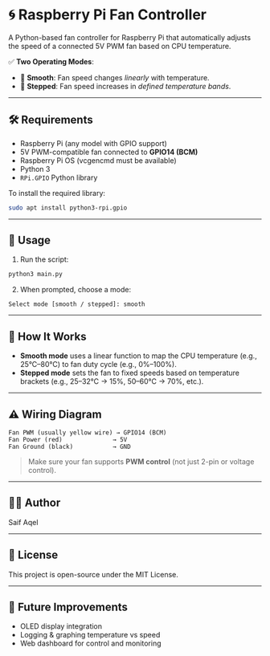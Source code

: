 # 🌀 Raspberry Pi Fan Controller

A Python-based fan controller for Raspberry Pi that automatically adjusts the speed of a connected 5V PWM fan based on CPU temperature.

✅ **Two Operating Modes**:
- 🔄 **Smooth**: Fan speed changes *linearly* with temperature.
- 📶 **Stepped**: Fan speed increases in *defined temperature bands*.

---

## 🛠️ Requirements

- Raspberry Pi (any model with GPIO support)
- 5V PWM-compatible fan connected to **GPIO14 (BCM)**
- Raspberry Pi OS (vcgencmd must be available)
- Python 3
- `RPi.GPIO` Python library

To install the required library:
```bash
sudo apt install python3-rpi.gpio
```

---

## 🚀 Usage

1. Run the script:
```bash
python3 main.py
```

2. When prompted, choose a mode:
```
Select mode [smooth / stepped]: smooth
```

---

## 🧠 How It Works

- **Smooth mode** uses a linear function to map the CPU temperature (e.g., 25°C–80°C) to fan duty cycle (e.g., 0%–100%).
- **Stepped mode** sets the fan to fixed speeds based on temperature brackets (e.g., 25–32°C → 15%, 50–60°C → 70%, etc.).

---

## ⚠️ Wiring Diagram

```
Fan PWM (usually yellow wire) → GPIO14 (BCM)
Fan Power (red)              → 5V
Fan Ground (black)           → GND
```

> Make sure your fan supports **PWM control** (not just 2-pin or voltage control).

---

## 👨‍💻 Author

Saif Aqel

---

## 📄 License

This project is open-source under the MIT License.

---

## 🧪 Future Improvements

- OLED display integration
- Logging & graphing temperature vs speed
- Web dashboard for control and monitoring
